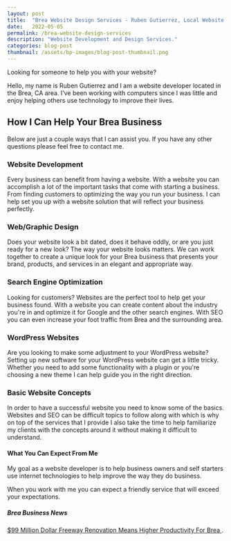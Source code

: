 ```yaml
---
layout: post
title:  "Brea Website Design Services - Ruben Gutierrez, Local Website Designer"
date:   2022-05-05
permalink: /brea-website-design-services
description: "Website Development and Design Services."
categories: blog-post
thumbnail: /assets/bp-images/blog-post-thumbnail.png
---
```

Looking for someone to help you with your website?

Hello, my name is Ruben Gutierrez and I am a website developer located in the Brea, CA area. I’ve been working with computers since I was little and enjoy helping others use technology to improve their lives.  

## How I Can Help Your Brea Business
Below are just a couple ways that I can assist you. If you have any other questions please feel free to contact me.

### Website Development
Every business can benefit from having a website. With a website you can accomplish a lot of the important tasks that come with starting a business.  From finding customers to optimizing the way you run your business. I can help set you up with a website solution that will reflect your business perfectly.

### Web/Graphic Design
Does your website look a bit dated, does it behave oddly, or are you just ready for a new look? The way your website looks matters.  We can work together to create a unique look for your Brea business that presents your brand, products, and services in an elegant and appropriate way.

### Search Engine Optimization 
Looking for customers? Websites are the perfect tool to help get your business found.  With a website you can create content about the industry you're in and optimize it for Google and the other search engines.  With SEO you can even increase your foot traffic from Brea and the surrounding area.

### WordPress Websites
Are you looking to make some adjustment to your WordPress website?
Setting up new software for your WordPress website can get a little tricky.  Whether you need to add some functionality with a plugin or you're choosing a new theme I can help guide you in the right direction. 

### Basic Website Concepts
In order to have a successful website you need to know some of the basics.  Websites and SEO can be difficult topics to follow along with which is why on top of the services that I provide I also take the time to help familiarize my clients with the concepts around it without making it difficult to understand.

#### What You Can Expect From Me
My goal as a website developer is to help business owners and self starters use internet technologies to help improve the way they do business. 

When you work with me you can expect a friendly service that will exceed your expectations.

##### Brea Business News
[$99 Million Dollar Freeway Renovation Means Higher Productivity For Brea
](https://rooben.design/brea-gets-better-freeway-access-is-your-business-ready-for-increase-in-foot-traffic).

